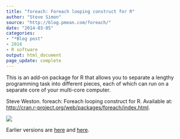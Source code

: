 ```yaml
---
title: "foreach: Foreach looping construct for R"
author: "Steve Simon"
source: "http://blog.pmean.com/foreach/"
date: "2014-03-05"
categories:
- "*Blog post"
- 2014
- R software
output: html_document
page_update: complete
---
```


This is an add-on package for R that allows you to separate a lengthy
programming task into different pieces, each of which can run on a
separate core of your multi-core computer.

<!---More--->

Steve Weston. foreach: Foreach looping construct for R. Available at:
<http://cran.r-project.org/web/packages/foreach/index.html>.

![](http://www.pmean.com/new-images/14/foreach01.png)

 
Earlier versions are [here][sim1] and [here][sim2].
 
[sim1]: http://blog.pmean.com/foreach/
[sim2]: http://new.pmean.com/foreach/
 
